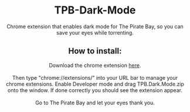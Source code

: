 <h1 align="center">TPB-Dark-Mode</h1>
<p align="center">Chrome extension that enables dark mode for The Pirate Bay, so you can save your eyes while torrenting.</p>
<h2 align="center">How to install:</h2>
<p align="center">Download the chrome extension <a href="https://github.com/TonicGaro/TPB-Dark-Mode/releases/latest/download/TPB.Dark.Mode.zip">here</a>.<br><br>
Then type "chrome://extensions/" into your URL bar to manage your chrome extensions. Enable Developer mode and drag TPB.Dark.Mode.zip onto the window. If done correctly you should see the extension appear.<br><br>
Go to The Pirate Bay and let your eyes thank you.
